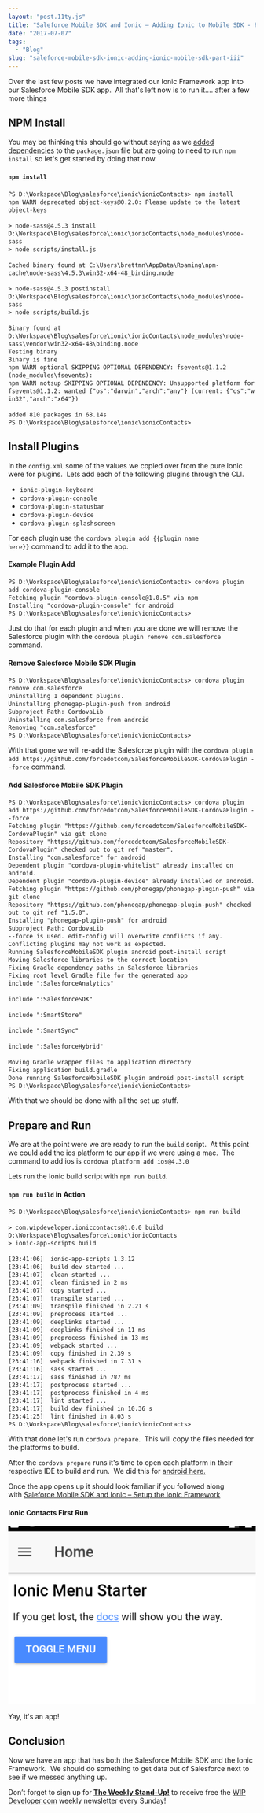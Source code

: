 ```yaml
---
layout: "post.11ty.js"
title: "Saleforce Mobile SDK and Ionic – Adding Ionic to Mobile SDK - Part III"
date: "2017-07-07"
tags: 
  - "Blog"
slug: "saleforce-mobile-sdk-ionic-adding-ionic-mobile-sdk-part-iii"
---
```


Over the last few posts we have integrated our Ionic Framework app into our Salesforce Mobile SDK app.  All that's left now is to run it.... after a few more things

## NPM Install

You may be thinking this should go without saying as we [added dependencies](https://wipdeveloper.wpcomstaging.com/2017/07/04/saleforce-mobile-sdk-and-ionic-adding-ionic-to-mobile-sdk-part-i/) to the `package.json` file but are going to need to run `npm install` so let's get started by doing that now.

#### `npm install`

```
PS D:\Workspace\Blog\salesforce\ionic\ionicContacts> npm install
npm WARN deprecated object-keys@0.2.0: Please update to the latest object-keys

> node-sass@4.5.3 install D:\Workspace\Blog\salesforce\ionic\ionicContacts\node_modules\node-sass
> node scripts/install.js

Cached binary found at C:\Users\brettmn\AppData\Roaming\npm-cache\node-sass\4.5.3\win32-x64-48_binding.node

> node-sass@4.5.3 postinstall D:\Workspace\Blog\salesforce\ionic\ionicContacts\node_modules\node-sass
> node scripts/build.js

Binary found at D:\Workspace\Blog\salesforce\ionic\ionicContacts\node_modules\node-sass\vendor\win32-x64-48\binding.node
Testing binary
Binary is fine
npm WARN optional SKIPPING OPTIONAL DEPENDENCY: fsevents@1.1.2 (node_modules\fsevents):
npm WARN notsup SKIPPING OPTIONAL DEPENDENCY: Unsupported platform for fsevents@1.1.2: wanted {"os":"darwin","arch":"any"} (current: {"os":"w
in32","arch":"x64"})

added 810 packages in 68.14s
PS D:\Workspace\Blog\salesforce\ionic\ionicContacts>
```

## Install Plugins

In the `config.xml` some of the values we copied over from the pure Ionic were for plugins.  Lets add each of the following plugins through the CLI.

- `ionic-plugin-keyboard`
- `cordova-plugin-console`
- `cordova-plugin-statusbar`
- `cordova-plugin-device`
- `cordova-plugin-splashscreen`

For each plugin use the `cordova plugin add {{plugin name here}}` command to add it to the app.

#### Example Plugin Add

```
PS D:\Workspace\Blog\salesforce\ionic\ionicContacts> cordova plugin add cordova-plugin-console
Fetching plugin "cordova-plugin-console@1.0.5" via npm
Installing "cordova-plugin-console" for android
PS D:\Workspace\Blog\salesforce\ionic\ionicContacts>
```

Just do that for each plugin and when you are done we will remove the Salesforce plugin with the `cordova plugin remove com.salesforce` command.

#### Remove Salesforce Mobile SDK Plugin

```
PS D:\Workspace\Blog\salesforce\ionic\ionicContacts> cordova plugin remove com.salesforce
Uninstalling 1 dependent plugins.
Uninstalling phonegap-plugin-push from android
Subproject Path: CordovaLib
Uninstalling com.salesforce from android
Removing "com.salesforce"
PS D:\Workspace\Blog\salesforce\ionic\ionicContacts>
```

With that gone we will re-add the Salesforce plugin with the `cordova plugin add https://github.com/forcedotcom/SalesforceMobileSDK-CordovaPlugin --force` command.

#### Add Salesforce Mobile SDK Plugin

```
PS D:\Workspace\Blog\salesforce\ionic\ionicContacts> cordova plugin add https://github.com/forcedotcom/SalesforceMobileSDK-CordovaPlugin --force
Fetching plugin "https://github.com/forcedotcom/SalesforceMobileSDK-CordovaPlugin" via git clone
Repository "https://github.com/forcedotcom/SalesforceMobileSDK-CordovaPlugin" checked out to git ref "master".
Installing "com.salesforce" for android
Dependent plugin "cordova-plugin-whitelist" already installed on android.
Dependent plugin "cordova-plugin-device" already installed on android.
Fetching plugin "https://github.com/phonegap/phonegap-plugin-push" via git clone
Repository "https://github.com/phonegap/phonegap-plugin-push" checked out to git ref "1.5.0".
Installing "phonegap-plugin-push" for android
Subproject Path: CordovaLib
--force is used. edit-config will overwrite conflicts if any. Conflicting plugins may not work as expected.
Running SalesforceMobileSDK plugin android post-install script
Moving Salesforce libraries to the correct location
Fixing Gradle dependency paths in Salesforce libraries
Fixing root level Gradle file for the generated app
include ":SalesforceAnalytics"

include ":SalesforceSDK"

include ":SmartStore"

include ":SmartSync"

include ":SalesforceHybrid"

Moving Gradle wrapper files to application directory
Fixing application build.gradle
Done running SalesforceMobileSDK plugin android post-install script
PS D:\Workspace\Blog\salesforce\ionic\ionicContacts>
```

With that we should be done with all the set up stuff.

## Prepare and Run

We are at the point were we are ready to run the `build` script.  At this point we could add the ios platform to our app if we were using a mac.  The command to add ios is `cordova platform add ios@4.3.0`

Lets run the Ionic build script with `npm run build`.

#### `npm run build` in Action

```
PS D:\Workspace\Blog\salesforce\ionic\ionicContacts> npm run build

> com.wipdeveloper.ioniccontacts@1.0.0 build D:\Workspace\Blog\salesforce\ionic\ionicContacts
> ionic-app-scripts build

[23:41:06]  ionic-app-scripts 1.3.12
[23:41:06]  build dev started ...
[23:41:07]  clean started ...
[23:41:07]  clean finished in 2 ms
[23:41:07]  copy started ...
[23:41:07]  transpile started ...
[23:41:09]  transpile finished in 2.21 s
[23:41:09]  preprocess started ...
[23:41:09]  deeplinks started ...
[23:41:09]  deeplinks finished in 11 ms
[23:41:09]  preprocess finished in 13 ms
[23:41:09]  webpack started ...
[23:41:09]  copy finished in 2.39 s
[23:41:16]  webpack finished in 7.31 s
[23:41:16]  sass started ...
[23:41:17]  sass finished in 787 ms
[23:41:17]  postprocess started ...
[23:41:17]  postprocess finished in 4 ms
[23:41:17]  lint started ...
[23:41:17]  build dev finished in 10.36 s
[23:41:25]  lint finished in 8.03 s
PS D:\Workspace\Blog\salesforce\ionic\ionicContacts>
```

With that done let's run `cordova prepare`.  This will copy the files needed for the platforms to build.

After the `cordova prepare` runs it's time to open each platform in their respective IDE to build and run.  We did this for [android here.](https://wipdeveloper.wpcomstaging.com/2017/06/29/saleforce-mobile-sdk-ionic-first-run/)

Once the app opens up it should look familiar if you followed along with [Saleforce Mobile SDK and Ionic – Setup the Ionic Framework](https://wipdeveloper.wpcomstaging.com/2017/07/03/saleforce-mobile-sdk-ionic-setup-ionic-framework/)

#### Ionic Contacts First Run

![Ionic Contacts First Run](images/mobile-07-00.png)

Yay, it's an app!

## Conclusion

Now we have an app that has both the Salesforce Mobile SDK and the Ionic Framework.  We should do something to get data out of Salesforce next to see if we messed anything up.

Don’t forget to sign up for [**The Weekly Stand-Up!**](https://wipdeveloper.wpcomstaging.com/newsletter/) to receive free the [WIP Developer.com](https://wipdeveloper.wpcomstaging.com/) weekly newsletter every Sunday!
